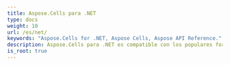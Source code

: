```yaml
---
title: Aspose.Cells para .NET
type: docs
weight: 10
url: /es/net/
keywords: "Aspose.Cells for .NET, Aspose Cells, Aspose API Reference."
description: Aspose.Cells para .NET es compatible con los populares formatos de archivo de hoja de cálculo (XLS, XLSX, XLSM, XLSB, XLTX, XLTM, CSV, SpreadsheetML, ODS) que utiliza su empresa todos los días.
is_root: true
---
```

